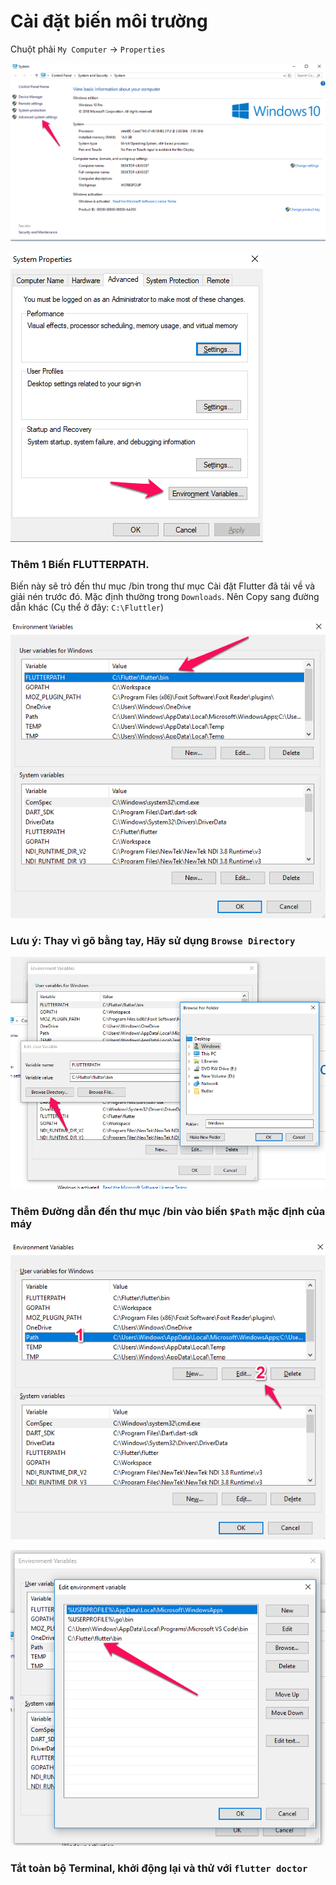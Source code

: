# Cài đặt biến môi trường

Chuột phải `My Computer` -> `Properties`

![Var1](./images/var-1.png)



![Var2](./images/var-2.png)


### Thêm 1 Biến FLUTTERPATH.
Biến này sẽ trỏ đến thư mục /bin trong thư mục Cài đặt Flutter đã tải về và giải nén trước đó. Mặc định thường trong `Downloads`. Nên Copy sang đường dẫn khác (Cụ thể ở đây: `C:\Fluttler`)

![Var3](./images/var-3.png)


### Lưu ý: Thay vì gõ bằng tay, Hãy sử dụng `Browse Directory`

![Var6](./images/var-6.png)

### Thêm Đường dẫn đến thư mục /bin vào biến `$Path` mặc định của máy

![Var4](./images/var-4.png)


![Var5](./images/var-5.png)


### Tắt toàn bộ Terminal, khởi động lại và thử với `flutter doctor`
